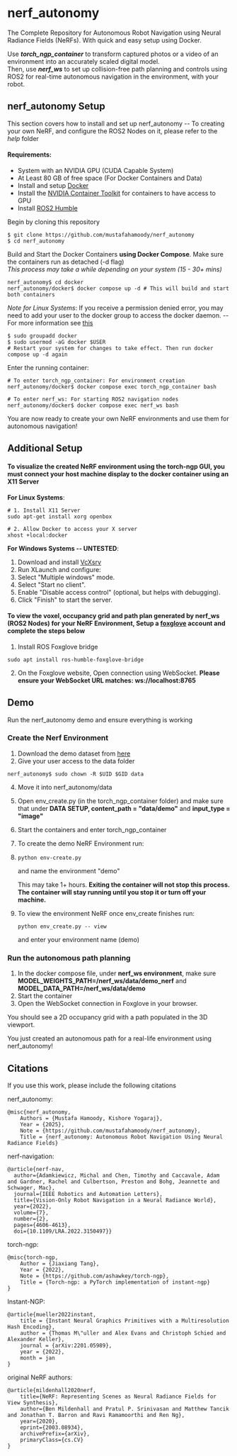 # nerf_autonomy
The Complete Repository for Autonomous Robot Navigation using Neural Radiance Fields (NeRFs). With quick and easy setup using Docker. 

Use ***torch_ngp_container*** to transform captured photos or a video of an environment into an accurately scaled digital model. \
Then, use ***nerf_ws*** to set up collision-free path planning and controls using ROS2 for real-time autonomous navigation in the environment, with your robot.

## nerf_autonomy Setup
This section covers how to install and set up nerf_autonomy 
-- To creating your own NeRF, and configure the ROS2 Nodes on it, please refer to the *help* folder

#### Requirements:
- System with an NVIDIA GPU (CUDA Capable System)
- At Least 80 GB of free space (For Docker Containers and Data)
- Install and setup [Docker](https://www.docker.com/) 
- Install the [NVIDIA Container Toolkit](https://docs.nvidia.com/datacenter/cloud-native/container-toolkit/latest/install-guide.html) for containers to have access to GPU
- Install [ROS2 Humble](https://docs.ros.org/en/humble/Installation.html)


Begin by cloning this repository
```
$ git clone https://github.com/mustafahamoody/nerf_autonomy
$ cd nerf_autonomy
```

Build and Start the Docker Containers **using Docker Compose**. Make sure the containers run as detached (-d flag) \
*This process may take a while depending on your system (15 - 30+ mins)* 
```
nerf_autonomy$ cd docker
nerf_autonomy/docker$ docker compose up -d # This will build and start both containers
```

*Note for Linux Systems*: If you receive a permission denied error, you may need to add your user to the docker group to access the docker daemon. 
-- For more information see [this](https://docs.docker.com/engine/install/linux-postinstall/)
```
$ sudo groupadd docker
$ sudo usermod -aG docker $USER
# Restart your system for changes to take effect. Then run docker compose up -d again
```

Enter the running container:
```
# To enter torch_ngp_container: For environment creation
nerf_autonomy/docker$ docker compose exec torch_ngp_container bash
```
```
# To enter nerf_ws: For starting ROS2 navigation nodes
nerf_autonomy/docker$ docker compose exec nerf_ws bash 
```

You are now ready to create your own NeRF environments and use them for autonomous navigation!

## Additional Setup

#### To visualize the created NeRF environment using the torch-ngp GUI, **you must connect your host machine display to the docker container** using an X11 Server
**For Linux Systems**:
```
# 1. Install X11 Server
sudo apt-get install xorg openbox

# 2. Allow Docker to access your X server
xhost +local:docker
```
**For Windows Systems -- UNTESTED**:
1. Download and install [VcXsrv](https://sourceforge.net/projects/vcxsrv/)
2. Run XLaunch and configure:
3. Select "Multiple windows" mode.
4. Select "Start no client".
5. Enable "Disable access control" (optional, but helps with debugging).
6. Click "Finish" to start the server.

#### To view the voxel, occupancy grid and path plan generated by nerf_ws (ROS2 Nodes) for your NeRF Environment, **Setup a [foxglove](https://foxglove.dev/) account and complete the steps below**
1. Install ROS Foxglove bridge
```
sudo apt install ros-humble-foxglove-bridge
```
2. On the Foxglove website, Open connection using WebSocket. **Please ensure your WebSocket URL matches: ws://localhost:8765**


## Demo
Run the nerf_autonomy demo and ensure everything is working

### Create the Nerf Environment
1. Download the demo dataset from [here](https://drive.google.com/drive/u/0/folders/1udf2hW8DDVJUtr4nBpLCm9fHsHjxdwG5)
2. Give your user access to the data folder
  ```
  nerf_autonomy$ sudo chown -R $UID $GID data
  ```
4. Move it into nerf_autonomy/data
5. Open env_create.py (in the torch_ngp_container folder) and make sure that under **DATA SETUP, content_path = "data/demo"** and **input_type = "image"**
6. Start the containers and enter torch_ngp_container
7. To create the demo NeRF Environment run:
8. ```
   python env-create.py
   ```
   and name the environment "demo" 
   
   This may take 1+ hours. **Exiting the container will not stop this process. The container will stay running until you stop it or turn off your machine.**
9. To view the environment NeRF once env_create finishes run:
   ```
   python env_create.py -- view
   ```
   and enter your environment name (demo)

### Run the autonomous path planning
1. In the docker compose file, under **nerf_ws environment**, make sure **MODEL_WEIGHTS_PATH=/nerf_ws/data/demo_nerf** and **MODEL_DATA_PATH=/nerf_ws/data/demo**
2. Start the container
3. Open the WebSocket connection in Foxglove in your browser.

You should see a 2D occupancy grid with a path populated in the 3D viewport.

You just created an autonomous path for a real-life environment using nerf_autonomy!

## Citations
If you use this work, please include the following citations

nerf_autonomy:
```
@misc{nerf_autonomy,
    Authors = {Mustafa Hamoody, Kishore Yogaraj},
    Year = {2025},
    Note = {https://github.com/mustafahamoody/nerf_autonomy},
    Title = {nerf_autonomy: Autonomous Robot Navigation Using Neural Radiance Fields}
```

nerf-navigation:
```
@article{nerf-nav,
  author={Adamkiewicz, Michal and Chen, Timothy and Caccavale, Adam and Gardner, Rachel and Culbertson, Preston and Bohg, Jeannette and Schwager, Mac},
  journal={IEEE Robotics and Automation Letters}, 
  title={Vision-Only Robot Navigation in a Neural Radiance World}, 
  year={2022},
  volume={7},
  number={2},
  pages={4606-4613},
  doi={10.1109/LRA.2022.3150497}}
```

torch-ngp:
```
@misc{torch-ngp,
    Author = {Jiaxiang Tang},
    Year = {2022},
    Note = {https://github.com/ashawkey/torch-ngp},
    Title = {Torch-ngp: a PyTorch implementation of instant-ngp}
}
```


Instant-NGP:
```
@article{mueller2022instant,
    title = {Instant Neural Graphics Primitives with a Multiresolution Hash Encoding},
    author = {Thomas M\"uller and Alex Evans and Christoph Schied and Alexander Keller},
    journal = {arXiv:2201.05989},
    year = {2022},
    month = jan
}
```

original NeRF authors:
```
@article{mildenhall2020nerf,
    title={NeRF: Representing Scenes as Neural Radiance Fields for View Synthesis},
    author={Ben Mildenhall and Pratul P. Srinivasan and Matthew Tancik and Jonathan T. Barron and Ravi Ramamoorthi and Ren Ng},
    year={2020},
    eprint={2003.08934},
    archivePrefix={arXiv},
    primaryClass={cs.CV}
}
```


